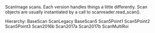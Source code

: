 ScanImage scans. Each version handles things a little differently. Scan objects are 
usually instantiated by a call to scanreader.read_scan().

Hierarchy:
BaseScan
    ScanLegacy
    BaseScan5
        Scan5Point1
        Scan5Point2
            Scan5Point3
                Scan2016b
                Scan2017a
                Scan2017b
    ScanMultiRoi